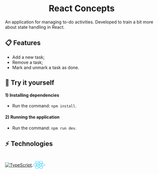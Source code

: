 <h1 align=center>React Concepts</h1>

An application for managing to-do activities. Developed to train a bit more about state handling in React.

## :clipboard: Features
- Add a new task;
- Remove a task;
- Mark and unmark a task as done.

## :rocket: Try it yourself
#### 1) Installing dependencies
- Run the command: ``npm install``.

#### 2) Running the application
- Run the command: ``npm run dev``.

## :zap: Technologies
  <div style="display: inline_block"><br>
  <a href="https://www.typescriptlang.org/" title="TypeScript">
     <img align="center" alt="TypeScript" height="30" width="40" src="https://cdn.jsdelivr.net/gh/devicons/devicon/icons/typescript/typescript-original.svg">
   </a>
   <a href="https://reactjs.org/" title="ReactJS">
    <img align="center" alt="ReactJS" height="30" width="40" src="https://raw.githubusercontent.com/devicons/devicon/master/icons/react/react-original.svg">
   </a>
  </div>
